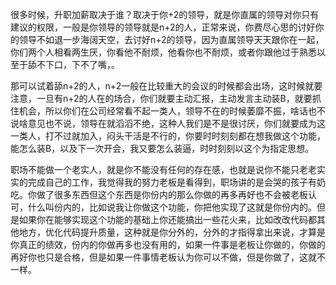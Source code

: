 ​	很多时候，升职加薪取决于谁？取决于你+2的领导，就是你直属的领导对你只有建议的权限，一般是你领导的领导就是n+2的人，正常来说，你费尽心思的讨好你的领导不如退一步海阔天空，去讨好n+2的领导，因为直属领导天天跟你在一起，你们两个人相看两生厌，你看他不耐烦，他看你也不耐烦，或者你跟他过于熟悉以至于舔不下口，下不了嘴，。

那可以试着舔n+2的人，n+2一般在比较重大的会议的时候都会出场，这时候就要注意，一旦有n+2的人在的场合，你们就要主动汇报，主动发言主动装B，就要抓住机会，所以你们在公司经常看不起一类人，领导不在的时候萎靡不振，啥话也不说啥意见也不说，领导在就滔滔不绝，这种人我们是不是很讨厌，你们就要成为这一类人，打不过就加入，闷头干活是不行的，你要时时刻刻都在想我做这个功能，能怎么装B，以及下一次开会，我又要怎么装逼，时时刻刻以这个为指定思想。

​	职场不能做一个老实人，就是你不能没有任何的存在感，也就是说你不能只老老实实的完成自己的工作，我觉得我的努力老板是看得到，职场讲的是会哭的孩子有奶吃。你做了很多东西但这个东西是你份内的那么你做的再多再好也不会被老板认可，什么叫份内的，比如说我让你做这个功能，你把他实现了这就是你份内的。但是如果你在能够实现这个功能的基础上你还能搞出一些花火来，比如改改代码都其他地方，优化代码提升质量，这种就是你分外的，分外的才指得拿出来说，才算是你真正的绩效，份内的你做再多也没有用的，如果一件事是老板让你做的，你做的再好你也只是合格，但是如果一件事情老板认为你可以不做，但是你做了，这就不一样。